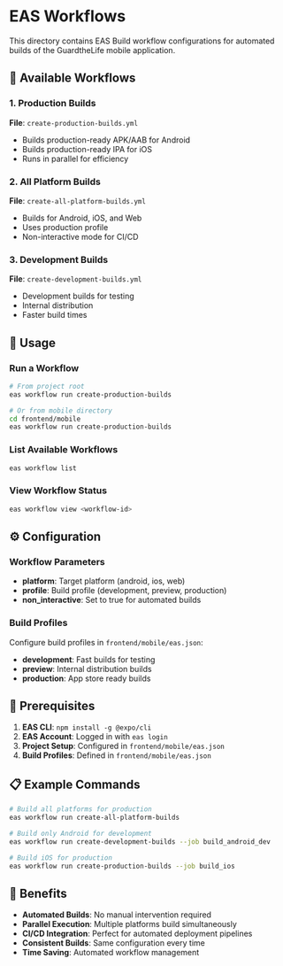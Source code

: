 # EAS Workflows

This directory contains EAS Build workflow configurations for automated builds of the GuardtheLife mobile application.

## 📱 Available Workflows

### 1. Production Builds
**File**: `create-production-builds.yml`
- Builds production-ready APK/AAB for Android
- Builds production-ready IPA for iOS
- Runs in parallel for efficiency

### 2. All Platform Builds
**File**: `create-all-platform-builds.yml`
- Builds for Android, iOS, and Web
- Uses production profile
- Non-interactive mode for CI/CD

### 3. Development Builds
**File**: `create-development-builds.yml`
- Development builds for testing
- Internal distribution
- Faster build times

## 🚀 Usage

### Run a Workflow
```bash
# From project root
eas workflow run create-production-builds

# Or from mobile directory
cd frontend/mobile
eas workflow run create-production-builds
```

### List Available Workflows
```bash
eas workflow list
```

### View Workflow Status
```bash
eas workflow view <workflow-id>
```

## ⚙️ Configuration

### Workflow Parameters
- **platform**: Target platform (android, ios, web)
- **profile**: Build profile (development, preview, production)
- **non_interactive**: Set to true for automated builds

### Build Profiles
Configure build profiles in `frontend/mobile/eas.json`:
- **development**: Fast builds for testing
- **preview**: Internal distribution builds
- **production**: App store ready builds

## 🔧 Prerequisites

1. **EAS CLI**: `npm install -g @expo/cli`
2. **EAS Account**: Logged in with `eas login`
3. **Project Setup**: Configured in `frontend/mobile/eas.json`
4. **Build Profiles**: Defined in `frontend/mobile/eas.json`

## 📋 Example Commands

```bash
# Build all platforms for production
eas workflow run create-all-platform-builds

# Build only Android for development
eas workflow run create-development-builds --job build_android_dev

# Build iOS for production
eas workflow run create-production-builds --job build_ios
```

## 🎯 Benefits

- **Automated Builds**: No manual intervention required
- **Parallel Execution**: Multiple platforms build simultaneously
- **CI/CD Integration**: Perfect for automated deployment pipelines
- **Consistent Builds**: Same configuration every time
- **Time Saving**: Automated workflow management 